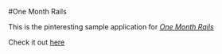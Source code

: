 #One Month Rails

This is the pinteresting sample application for [*One Month Rails*](http://onemonthrails.com)

Check it out [here](https://secret-mesa-39149.herokuapp.com/)